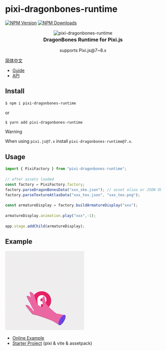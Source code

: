 # pixi-dragonbones-runtime
[![NPM Version](https://img.shields.io/npm/v/pixi-dragonbones-runtime)](https://www.npmjs.com/package/pixi-dragonbones-runtime) [![NPM Downloads](https://img.shields.io/npm/dm/pixi-dragonbones-runtime)](https://www.npmjs.com/package/pixi-dragonbones-runtime)
<p style="text-align:center;" align="center">
    <picture align="center">
        <img align="center" alt="pixi-dragonbones-runtime" width="200" src="https://h1ve2.github.io/pixi-dragonbones-runtime/images/pic.png" />
    </picture>
    <div align="center" style="margin-top: -20px">
        <h3>DragonBones Runtime for Pixi.js</h3>
        <p>supports Pixi.js@7~8.x</p>
    </div>
</p>

[简体中文](./README.zh-CN.md)

- [Guide](https://h1ve2.github.io/pixi-dragonbones-runtime/guide/)
- [API](https://h1ve2.github.io/pixi-dragonbones-runtime/api/8.x/)

## Install
```sh [npm]
$ npm i pixi-dragonbones-runtime
```
or
```sh [yarn]
$ yarn add pixi-dragonbones-runtime
```
> [!WARNING]
> When using `pixi.js@7.x` install `pixi-dragonbones-runtime@7.x`.

## Usage
```ts
import { PixiFactory } from "pixi-dragonbones-runtime";

// after assets loaded
const factory = PixiFactory.factory;
factory.parseDragonBonesData("xxx_ske.json"); // asset alias or JSON Object 
factory.parseTextureAtlasData("xxx_tex.json", "xxx_tex.png");

const armatureDisplay = factory.buildArmatureDisplay("xxx");

armatureDisplay.animation.play("xxx",-1);

app.stage.addChild(armatureDisplay);

```
## Example
[![example](https://github.com/h1ve2/pixi-dragonbones-runtime-starter/raw/main/preview.gif)](https://h1ve2.github.io/pixi-dragonbones-runtime/guide/#Example)

- [Online Example](https://h1ve2.github.io/pixi-dragonbones-runtime/guide/#Example)
- [Starter Project](https://github.com/h1ve2/pixi-dragonbones-runtime-starter) (pixi & vite & assetpack)
